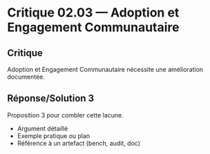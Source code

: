 # Critique 02.03 — Adoption et Engagement Communautaire

## Critique
Adoption et Engagement Communautaire nécessite une amélioration documentée.

## Réponse/Solution 3
Proposition 3 pour combler cette lacune.

- Argument détaillé
- Exemple pratique ou plan
- Référence à un artefact (bench, audit, doc)
